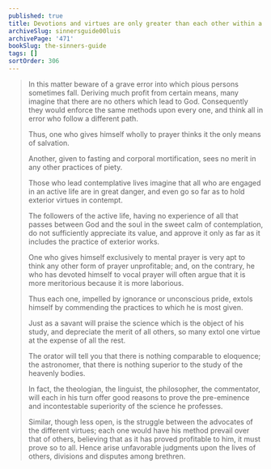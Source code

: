 ```yaml
---
published: true
title: Devotions and virtues are only greater than each other within a subject, not objectively
archiveSlug: sinnersguide00luis
archivePage: '471'
bookSlug: the-sinners-guide
tags: []
sortOrder: 306
---
```


> In this matter beware of a grave error into which pious persons sometimes fall. Deriving much profit from certain means, many imagine that there are no others which lead to God. Consequently they would enforce the same methods upon every one, and think all in error who follow a different path.
> 
> Thus, one who gives himself wholly to prayer thinks it the only means of salvation.
> 
> Another, given to fasting and corporal mortification, sees no merit in any other practices of piety.
> 
> Those who lead contemplative lives imagine that all who are engaged in an active life are in great danger, and even go so far as to hold exterior virtues in contempt.
> 
> The followers of the active life, having no experience of all that passes between God and the soul in the sweet calm of contemplation, do not sufficiently appreciate its value, and approve it only as far as it includes the practice of exterior works.
> 
> One who gives himself exclusively to mental prayer is very apt to think any other form of prayer unprofitable; and, on the contrary, he who has devoted himself to vocal prayer will often argue that it is more meritorious because it is more laborious.
> 
> Thus each one, impelled by ignorance or unconscious pride, extols himself by commending the practices to which he is most given.
> 
> Just as a savant will praise the science which is the object of his study, and depreciate the merit of all others, so many extol one virtue at the expense of all the rest.
> 
> The orator will tell you that there is nothing comparable to eloquence; the astronomer, that there is nothing superior to the study of the heavenly bodies.
> 
> In fact, the theologian, the linguist, the philosopher, the commentator, will each in his turn offer good reasons to prove the pre-eminence and incontestable superiority of the science he professes.
> 
> Similar, though less open, is the struggle between the advocates of the different virtues; each one would have his method prevail over that of others, believing that as it has proved profitable to him, it must prove so to all. Hence arise unfavorable judgments upon the lives of others, divisions and disputes among brethren.
